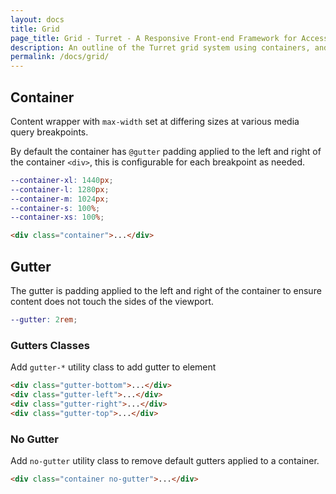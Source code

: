 ```yaml
---
layout: docs
title: Grid
page_title: Grid - Turret - A Responsive Front-end Framework for Accessible and Semantic Websites
description: An outline of the Turret grid system using containers, and gutters.
permalink: /docs/grid/
---
```


## Container

Content wrapper with `max-width` set at differing sizes at various media query breakpoints.

By default the container has `@gutter` padding applied to the left and right of the container `<div>`, this is configurable for each breakpoint as needed.

```scss
--container-xl: 1440px;
--container-l: 1280px;
--container-m: 1024px;
--container-s: 100%;
--container-xs: 100%;
```

```html
<div class="container">...</div>
```

## Gutter

The gutter is padding applied to the left and right of the container to ensure content does not touch the sides of the viewport.

```scss
--gutter: 2rem;
```

### Gutters Classes

Add `gutter-*` utility class to add gutter to element

```html
<div class="gutter-bottom">...</div>
<div class="gutter-left">...</div>
<div class="gutter-right">...</div>
<div class="gutter-top">...</div>
```

### No Gutter

Add `no-gutter` utility class to remove default gutters applied to a container.

```html
<div class="container no-gutter">...</div>
```